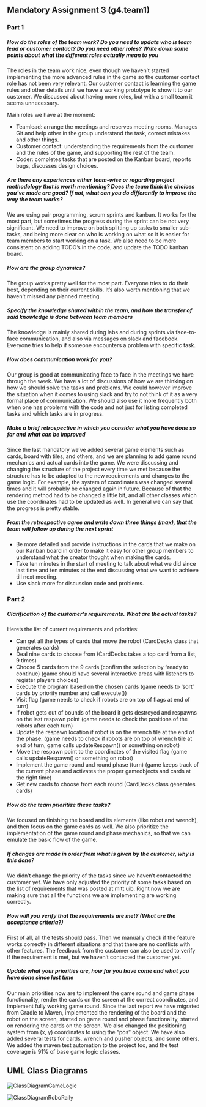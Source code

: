 ## Mandatory Assignment 3 (g4.team1)

### Part 1

##### How do the roles of the team work? Do you need to update who is team lead or customer contact? Do you need other roles? Write down some points about what the different roles actually mean to you
The roles in the team work nice, even though we haven’t started 
implementing the more advanced rules in the game so the customer contact 
role has not been very relevant.
Our customer contact is learning the game rules and other details until 
we have a working prototype to show it to our customer.
We discussed about having more roles, but with a small team it seems 
unnecessary.

Main roles we have at the moment:
- Teamlead: arrange the meetings and reserves meeting rooms. Manages Git 
and help other in the group understand the task, correct mistakes and 
other things.
- Customer contact: understanding the requirements from the customer and 
the rules of the game, and supporting the rest of the team.
- Coder: completes tasks that are posted on the Kanban board, reports 
bugs, discusses design choices.


##### Are there any experiences either team-wise or regarding project methodology that is worth mentioning? Does the team think the choices you've made are good? If not, what can you do differently to improve the way the team works? 
We are using pair programming, scrum sprints and kanban. It works for 
the most part, but sometimes the progress during the sprint can be not 
very significant.
We need to improve on both splitting up tasks to smaller sub-tasks, and 
being more clear on who is working on what so it is easier for team 
members to start working on a task.
We also need to be more consistent on adding TODO’s in the code, and 
update the TODO kanban board.


##### How are the group dynamics?
The group works pretty well for the most part. Everyone tries to do 
their best, depending on their current skills. It’s also worth 
mentioning that we haven’t missed any planned meeting.


##### Specify the knowledge shared within the team, and how the transfer of said knowledge is done between team members
The knowledge is mainly shared during labs and during sprints via 
face-to-face communication, and also via messages on slack and facebook. 
Everyone tries to help if someone encounters a problem with specific task.


##### How does communication work for you?
Our group is good at communicating face to face in the meetings we have 
through the week. We have a lot of discussions of how we are thinking 
on how we should solve the tasks and problems. 
We could however improve the situation when it comes to using slack and 
try to not think of it as a very formal place of communication. We 
should also use it more frequently both when one has problems with the 
code and not just for listing completed tasks and which tasks are in 
progress.

##### Make a brief retrospective in which you consider what you have done so far and what can be improved
Since the last mandatory we’ve added several game elements such as 
cards, board with tiles, and others, and we are planning to add game 
round mechanics and actual cards into the game.
We were discussing and changing the structure of the project every time 
we met because the structure has to be adapted to the new requirements 
and changes to the game logic. For example, the system of coordinates 
was changed several times and it will probably be changed again in 
future. Because of that the rendering method had to be changed a little 
bit, and all other classes which use the coordinates had to be updated 
as well.
In general we can say that the progress is pretty stable.


##### From the retrospective agree and write down three things (max), that the team will follow up during the next sprint

- Be more detailed and provide instructions in the cards that we make on 
our Kanban board in order to make it easy for other group members to 
understand what the creator thought when making the cards.
- Take ten minutes in the start of meeting to talk about what we did 
since last time and ten minutes at the end discussing what we want to 
achieve till next meeting.
- Use slack more for discussion code and problems.

### Part 2


##### Clarification of the customer's requirements. What are the actual tasks?
Here’s the list of current requirements and priorities:

* Can get all the types of cards that move the robot 
(CardDecks class that generates cards)
* Deal nine cards to choose from 
(CardDecks takes a top card from a list, 9 times)
* Choose 5 cards from the 9 cards (confirm the selection by “ready to continue) 
(game should have several interactive areas with listeners to register players choices)
* Execute the program based on the chosen cards 
(game needs to ‘sort’ cards by priority number and call execute())
* Visit flag 
(game needs to check if robots are on top of flags at end of turn)
* If robot gets out of bounds of the board it gets destroyed and respawns on the last respawn point
(game needs to check the positions of the robots after each turn)
* Update the respawn location if robot is on the wrench tile at the end of the phase.
(game needs to check if robots are on top of wrench tile at end of turn, game calls updateRespawn() or something on robot)
* Move the respawn point to the coordinates of the visited flag
(game calls updateRespawn() or something on robot)
* Implement the game round and round phase (turn)
(game keeps track of the current phase and activates the proper gameobjects and cards at the right time)
* Get new cards to choose from each round
(CardDecks class generates cards)

##### How do the team prioritize these tasks? 
We focused on finishing the board and its elements (like robot and wrench), and then focus on the game cards as well. We also prioritize the implementation of the game round and phase mechanics, so that we can emulate the basic flow of the game.

##### If changes are made in order from what is given by the customer, why is this done? 
We didn’t change the priority of the tasks since we haven’t contacted the customer yet. We have only adjusted the priority of some tasks based on the list of requirements that was posted at mitt uib. Right now we are making sure that all the functions we are implementing are working correctly.

##### How will you verify that the requirements are met? (What are the acceptance criteria?) 
First of all, all the tests should pass. Then we manually check if the feature works correctly in different situations and that there are no conflicts with other features. The feedback from the customer can also be used to verify if the requirement is met, but we haven’t contacted the customer yet.

##### Update what your priorities are, how far you have come and what you have done since last time
Our main priorities now are to implement the game round and game phase functionality, render the cards on the screen at the correct coordinates, and implement fully working game round.
Since the last report we have migrated from Gradle to Maven, implemented the rendering of the board and the robot on the screen, started on game round and phase functionality, started on rendering the cards on the screen. We also changed the positioning system from (x, y) coordinates to using the “pos” object. We have also added several tests for cards, wrench and pusher objects, and some others. We added the maven test automation to the project too, and the test coverage is 91% of base game logic classes.

## UML Class Diagrams

![ClassDiagramGameLogic](ClassDiagramGameLogic.png)

![ClassDiagramRoboRally](ClassDiagramRoboRally.png)
